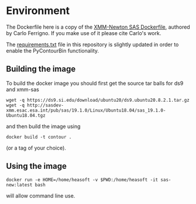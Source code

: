# Environment

The Dockerfile here is a copy of the [XMM-Newton SAS Dockerfile](https://gitlab.astro.unige.ch/ferrigno/sas-docker/-/tree/master), authored by Carlo Ferrigno. If you make use of it please cite Carlo's work.

The [requirements.txt](./requirements.txt) file in this repository is slightly updated in order to enable the PyContourBin functionality. 

## Building the image

To build the docker image you should first get the source tar balls for ds9 and xmm-sas

```
wget -q https://ds9.si.edu/download/ubuntu20/ds9.ubuntu20.8.2.1.tar.gz
wget -q http://sasdev-xmm.esac.esa.int/pub/sas/19.1.0/Linux/Ubuntu18.04/sas_19.1.0-Ubuntu18.04.tgz
```

and then build the image using

```
docker build -t contour .
```

(or a tag of your choice).

## Using the image

```
docker run -e HOME=/home/heasoft -v $PWD:/home/heasoft -it sas-new:latest bash 
```

will allow command line use.
